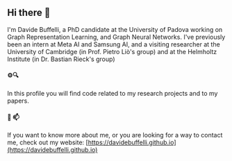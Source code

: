 <!-- **DavideBuffelli/DavideBuffelli** is a ✨ _special_ ✨ repository because its `README.md` (this file) appears on your GitHub profile. -->

## Hi there 👾

I'm Davide Buffelli, a PhD candidate at the University of Padova working on Graph Representation Learning, and Graph Neural Networks. I've previously been an intern at Meta AI and Samsung AI, and a visiting researcher at the University of Cambridge (in Prof. Pietro Liò's group) and at the Helmholtz Institute (in Dr. Bastian Rieck's group)

#### ⚙️🔍
In this profile you will find code related to my research projects and to my papers. 

#### 💬 📫 
If you want to know more about me, or you are looking for a way to contact me, check out my website: [https://davidebuffelli.github.io](https://davidebuffelli.github.io)
